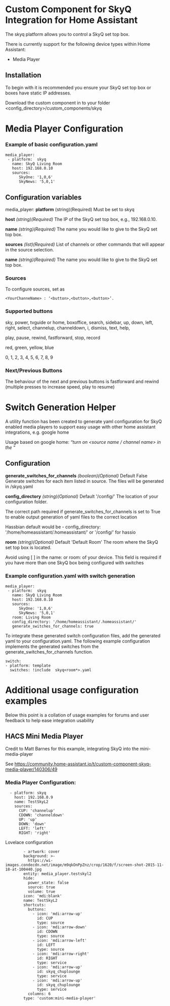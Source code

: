 # Custom Component for SkyQ Integration for Home Assistant

The skyq platform allows you to control a SkyQ set top box.

There is currently support for the following device types within Home Assistant:

-   Media Player

## Installation

To begin with it is recommended you ensure your SkyQ set top box or boxes have static IP addresses.

Download the custom component in to your folder <config_directory>/custom_components/skyq

# Media Player Configuration 

### Example of basic configuration.yaml
```
media_player:
 - platform:  skyq
   name: SkyQ Living Room
   host: 192.168.0.10
   sources:
      SkyOne: '1,0,6'
      SkyNews: '5,0,1'
```

## Configuration variables

media_player:
**platform** (string)(Required) 
Must be set to skyq

**host** _(string)(Required)_
The IP of the  SkyQ  set top box, e.g., 192.168.0.10.

**name** _(string)(Required)_
The name you would like to give to the  SkyQ  set top box.

**sources** _(list)(Required)_
List of channels or other commands that will appear in the source selection.

**name** _(string)(Required)_
The name you would like to give to the  SkyQ  set top box.


### Sources

To configure sources, set as 
```
<YourChanneName> : ‘<button>,<button>,<button>’.
```
### Supported buttons

sky, power,  tvguide  or home,  boxoffice, search, sidebar, up, down, left, right, select,  channelup,  channeldown,  i, dismiss, text, help,

play, pause, rewind,  fastforward, stop, record

red, green, yellow, blue

0, 1, 2, 3, 4, 5, 6, 7, 8, 9

### Next/Previous Buttons

The behaviour of the next and previous buttons is fastforward and rewind (multiple presses to increase speed, play to resume)


# Switch Generation Helper
A utility function has been created to generate yaml configuration for SkyQ enabled media players to support easy usage with other home assistant integrations, e.g. google home

Usage based on google home:  _“turn on <source name / channel name> in the ”_

## Configuration

**generate_switches_for_channels** _(boolean)(Optional)_ Default False
Generate switches for each item listed in source.
The files will be generated in <config folder>/skyq<room>.yaml

**config_directory** _(string)(Optional)_ Default '/config/'
The location of your configuration folder. 

The correct path required if generate_switches_for_channels is set to True to enable output generation of yaml files to the correct location

Hassbian default would be -  config_directory: '/home/homeassistant/.homeassistant/' or '/config/' for hassio

**room**
_(string)(Optional)_ Default 'Default Room'
The room where the  SkyQ  set top box is located. 

Avoid using [ ] in the name: or room: of your device. This field is required if you have more than one SkyQ box being configured with switches

 
### Example configuration.yaml with switch generation
```
media_player:
 - platform:  skyq
   name: SkyQ Living Room
   host: 192.168.0.10
   sources:
      SkyOne: '1,0,6'
      SkyNews: '5,0,1'
   room: Living Room
   config_directory: '/home/homeassistant/.homeassistant/'
   generate_switches_for_channels: true
```

To integrate these generated switch configuration files, add the generated yaml to your configuration.yaml. The following example configuration implements the generated switches from the generate_switches_for_channels function.

```
switch:
- platform: template
  switches: !include  skyq<room*>.yaml
```

# Additional usage configuration examples

Below this point is a collation of usage examples for forums and user feedback to help ease integration usability

## HACS Mini Media Player

Credit to Matt Barnes for this example, integrating SkyQ into the mini-media-player

See https://community.home-assistant.io/t/custom-component-skyq-media-player/140306/49

### Media Player Configuration:
```
  - platform: skyq
    host: 192.168.0.9
    name: TestSkyL2
    sources:
      CUP: 'channelup'
      CDOWN: 'channeldown'
      UP: 'up'
      DOWN: 'down'
      LEFT: 'left'
      RIGHT: 'right'
```

Lovelace configuration

```
        - artwork: cover
        background: >-
          https://wi-images.condecdn.net/image/m9qkOnPpZnz/crop/1620/f/screen-shot-2015-11-18-at-100440.jpg
        entity: media_player.testskyl2
        hide:
          power_state: false
          source: true
          volume: true
        icon: 'mdi:blank'
        name: TestSkyL2
        shortcuts:
          buttons:
            - icon: 'mdi:arrow-up'
              id: CUP
              type: source
            - icon: 'mdi:arrow-down'
              id: CDOWN
              type: source
            - icon: 'mdi:arrow-left'
              id: LEFT
              type: source
            - icon: 'mdi:arrow-right'
              id: RIGHT
              type: service
            - icon: 'mdi:arrow-up'
              id: skyq_chuplounge
              type: service
            - icon: 'mdi:arrow-up'
              id: skyq_chuplounge
              type: service
          columns: 6
        type: 'custom:mini-media-player'
```

